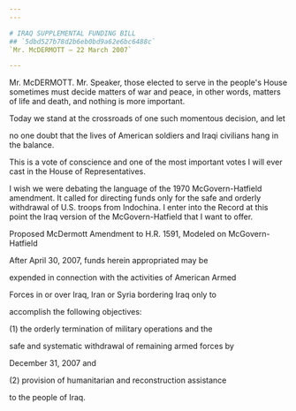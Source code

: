 ```yaml
---
---

# IRAQ SUPPLEMENTAL FUNDING BILL
## `5dbd527b78d2b6eb0bd9a62e6bc6488c`
`Mr. McDERMOTT — 22 March 2007`

---
```



Mr. McDERMOTT. Mr. Speaker, those elected to serve in the people's 
House sometimes must decide matters of war and peace, in other words, 
matters of life and death, and nothing is more important.

Today we stand at the crossroads of one such momentous decision, and 
let


no one doubt that the lives of American soldiers and Iraqi civilians 
hang in the balance.

This is a vote of conscience and one of the most important votes I 
will ever cast in the House of Representatives.

I wish we were debating the language of the 1970 McGovern-Hatfield 
amendment. It called for directing funds only for the safe and orderly 
withdrawal of U.S. troops from Indochina. I enter into the Record at 
this point the Iraq version of the McGovern-Hatfield that I want to 
offer.

Proposed McDermott Amendment to H.R. 1591, Modeled on McGovern-Hatfield




 After April 30, 2007, funds herein appropriated may be 


 expended in connection with the activities of American Armed 


 Forces in or over Iraq, Iran or Syria bordering Iraq only to 


 accomplish the following objectives:



 (1) the orderly termination of military operations and the 


 safe and systematic withdrawal of remaining armed forces by 


 December 31, 2007 and



 (2) provision of humanitarian and reconstruction assistance 


 to the people of Iraq.